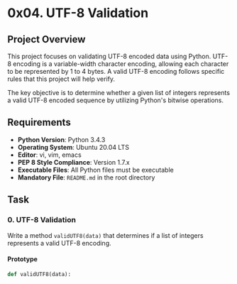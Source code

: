 # 0x04. UTF-8 Validation

## Project Overview
This project focuses on validating UTF-8 encoded data using Python. UTF-8 encoding is a variable-width character encoding, allowing each character to be represented by 1 to 4 bytes. A valid UTF-8 encoding follows specific rules that this project will help verify.

The key objective is to determine whether a given list of integers represents a valid UTF-8 encoded sequence by utilizing Python's bitwise operations.

## Requirements
- **Python Version**: Python 3.4.3
- **Operating System**: Ubuntu 20.04 LTS
- **Editor**: vi, vim, emacs
- **PEP 8 Style Compliance**: Version 1.7.x
- **Executable Files**: All Python files must be executable
- **Mandatory File**: `README.md` in the root directory

## Task
### 0. UTF-8 Validation
Write a method `validUTF8(data)` that determines if a list of integers represents a valid UTF-8 encoding.

#### Prototype
```python
def validUTF8(data):
